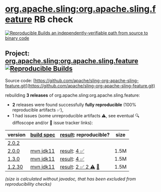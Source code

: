 [org.apache.sling:org.apache.sling.feature](https://central.sonatype.com/artifact/org.apache.sling/org.apache.sling.feature/versions) RB check
=======

[![Reproducible Builds](https://reproducible-builds.org/images/logos/rb.svg) an independently-verifiable path from source to binary code](https://reproducible-builds.org/)

## Project: [org.apache.sling:org.apache.sling.feature](https://central.sonatype.com/artifact/org.apache.sling/org.apache.sling.feature/versions) [![Reproducible Builds](https://img.shields.io/endpoint?url=https://raw.githubusercontent.com/jvm-repo-rebuild/reproducible-central/master/content/org/apache/sling/org.apache.sling.feature/badge.json)](https://github.com/jvm-repo-rebuild/reproducible-central/blob/master/content/org/apache/sling/org.apache.sling.feature/README.md)

Source code: [https://github.com/apache/sling-org-apache-sling-feature.git](https://github.com/apache/sling-org-apache-sling-feature.git)

rebuilding **3 releases** of org.apache.sling:org.apache.sling.feature:
- **2** releases were found successfully **fully reproducible** (100% reproducible artifacts :white_check_mark:),
- 1 had issues (some unreproducible artifacts :warning:, see eventual :mag: diffoscope and/or :memo: issue tracker links):

| version | [build spec](/BUILDSPEC.md) | [result](https://reproducible-builds.org/docs/jvm/): reproducible? | size |
| -- | --------- | ------ | -- |
| [2.0.2](https://central.sonatype.com/artifact/org.apache.sling/org.apache.sling.feature/2.0.2/pom) | | | |
| [2.0.0](https://central.sonatype.com/artifact/org.apache.sling/org.apache.sling.feature/2.0.0/pom) | [mvn jdk11](org.apache.sling.feature-2.0.0.buildspec) | [result](org.apache.sling.feature-2.0.0.buildinfo): [4 :white_check_mark: ](org.apache.sling.feature-2.0.0.buildcompare) | 1.5M |
| [1.3.0](https://central.sonatype.com/artifact/org.apache.sling/org.apache.sling.feature/1.3.0/pom) | [mvn jdk11](org.apache.sling.feature-1.3.0.buildspec) | [result](org.apache.sling.feature-1.3.0.buildinfo): [4 :white_check_mark: ](org.apache.sling.feature-1.3.0.buildcompare) | 1.5M |
| [1.2.30](https://central.sonatype.com/artifact/org.apache.sling/org.apache.sling.feature/1.2.30/pom) | [mvn jdk11](org.apache.sling.feature-1.2.30.buildspec) | [result](org.apache.sling.feature-1.2.30.buildinfo): [2 :white_check_mark:  2 :warning:](org.apache.sling.feature-1.2.30.buildcompare) [:memo:](https://github.com/apache/sling-org-apache-sling-feature/pull/30) | 1.5M |

<i>(size is calculated without javadoc, that has been excluded from reproducibility checks)</i>
